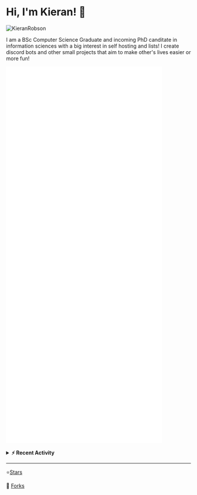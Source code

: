 
# Hi, I'm Kieran! 👋  

<p>
    <img src="https://komarev.com/ghpvc/?username=KieranRobson" alt="KieranRobson"/>       
</p>

I am a BSc Computer Science Graduate and incoming PhD canditate in information sciences with a big interest in self hosting and lists! I create discord bots and other small projects that aim to make other's lives easier or more fun!


<!-- Stats -->
![Metrics](assets/metrics.plugin.activity.svg) 

<!-- Recenet Activity -->
<details>
<summary><b>⚡ Recent Activity</b></summary>

<!--START_SECTION:activity-->
1. 🗣 Commented on [#3237](https://github.com/awesome-selfhosted/awesome-selfhosted/issues/3237) in [awesome-selfhosted/awesome-selfhosted](https://github.com/awesome-selfhosted/awesome-selfhosted)
2. 🗣 Commented on [#3236](https://github.com/awesome-selfhosted/awesome-selfhosted/issues/3236) in [awesome-selfhosted/awesome-selfhosted](https://github.com/awesome-selfhosted/awesome-selfhosted)
3. 🗣 Commented on [#197](https://github.com/techno-tim/littlelink-server/issues/197) in [techno-tim/littlelink-server](https://github.com/techno-tim/littlelink-server)
4. 🗣 Commented on [#200](https://github.com/techno-tim/littlelink-server/issues/200) in [techno-tim/littlelink-server](https://github.com/techno-tim/littlelink-server)
5. 💪 Opened PR [#3229](https://github.com/awesome-selfhosted/awesome-selfhosted/pull/3229) in [awesome-selfhosted/awesome-selfhosted](https://github.com/awesome-selfhosted/awesome-selfhosted)
6. 💪 Opened PR [#3228](https://github.com/awesome-selfhosted/awesome-selfhosted/pull/3228) in [awesome-selfhosted/awesome-selfhosted](https://github.com/awesome-selfhosted/awesome-selfhosted)
7. 🗣 Commented on [#3222](https://github.com/awesome-selfhosted/awesome-selfhosted/issues/3222) in [awesome-selfhosted/awesome-selfhosted](https://github.com/awesome-selfhosted/awesome-selfhosted)
8. 💪 Opened PR [#3227](https://github.com/awesome-selfhosted/awesome-selfhosted/pull/3227) in [awesome-selfhosted/awesome-selfhosted](https://github.com/awesome-selfhosted/awesome-selfhosted)
9. 🗣 Commented on [#2984](https://github.com/awesome-selfhosted/awesome-selfhosted/issues/2984) in [awesome-selfhosted/awesome-selfhosted](https://github.com/awesome-selfhosted/awesome-selfhosted)
10. 🗣 Commented on [#3222](https://github.com/awesome-selfhosted/awesome-selfhosted/issues/3222) in [awesome-selfhosted/awesome-selfhosted](https://github.com/awesome-selfhosted/awesome-selfhosted)
<!--END_SECTION:activity-->

More Activity [Here](pages/RECENT-ACTIVITY.md)
</details>
</p>


-----
⭐[Stars](pages/STARRED-REPOS.md)

🍴 [Forks](https://github.com/forks-by-kieran)
